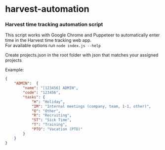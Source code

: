 # harvest-automation
###  Harvest time tracking automation script

This script works with Google Chrome and Puppeteer to automatically enter time in the Harvest time tracking web app. <br>
For available options run `node index.js --help`<br>

Create projects.json in the root folder with json that matches your assigned projects

Example: 

```json
{
    "ADMIN":  {
        "name": "[123456] ADMIN", 
        "code": "123456",
        "tasks": {
            "H": "Holiday",
            "IM": "Internal meetings (company, team, 1-1, other)",
            "O": "Other",
            "R": "Recruiting",
            "ST": "Sick Time",
            "T": "Training",
            "PTO": "Vacation (PTO)"
        }
    }
}
```
